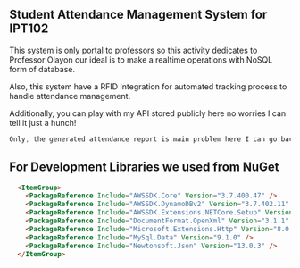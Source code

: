 ## Student Attendance Management System for IPT102

This system is only portal to professors so this activity dedicates to Professor Olayon our ideal is to make a realtime operations with NoSQL form of database.

Also, this system have a RFID Integration for automated tracking process to handle attendance management.

Additionally, you can play with my API stored publicly here no worries I can tell it just a hunch!

```powershell
Only, the generated attendance report is main problem here I can go back here sooner.
```

## For Development Libraries we used from NuGet

```html
  <ItemGroup>
    <PackageReference Include="AWSSDK.Core" Version="3.7.400.47" />
    <PackageReference Include="AWSSDK.DynamoDBv2" Version="3.7.402.11" />
    <PackageReference Include="AWSSDK.Extensions.NETCore.Setup" Version="3.7.301" />
    <PackageReference Include="DocumentFormat.OpenXml" Version="3.1.1" />
    <PackageReference Include="Microsoft.Extensions.Http" Version="8.0.1" />
    <PackageReference Include="MySql.Data" Version="9.1.0" />
    <PackageReference Include="Newtonsoft.Json" Version="13.0.3" />
  </ItemGroup>
```
